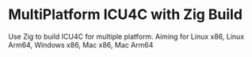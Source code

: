 # MultiPlatform ICU4C with Zig Build

Use Zig to build ICU4C for multiple platform.
Aiming for Linux x86, Linux Arm64, Windows x86, Mac x86, Mac Arm64
